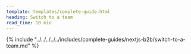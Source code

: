 ```yaml
---
template: templates/complete-guide.html
heading: Switch to a team
read_time: 10 min
---
```


{% include "../../../../../includes/complete-guides/nextjs-b2b/switch-to-a-team.md" %}
